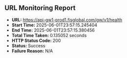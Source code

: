 ## URL Monitoring Report

- **URL:** https://api-gw1-prod1.fisglobal.com/gw/v1/health
- **Start Time:** 2025-06-01T23:57:15.245404
- **End Time:** 2025-06-01T23:57:15.380456
- **Total Time Taken:** 0.135052 seconds
- **HTTP Status Code:** 200
- **Status:** Success
- **Failure Reason:** N/A
